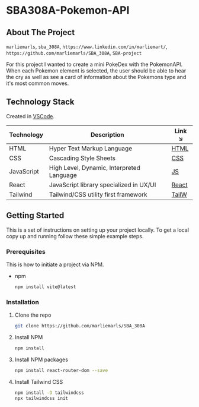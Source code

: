 # SBA308A-Pokemon-API

## About The Project
 `marliemarls`, `sba_308A`, `https://www.linkedin.com/in/marliemart/`, `https://github.com/marliemarls/SBA_308A`, `SBA-project`

For this project I wanted to create a mini PokeDex with the PokemonAPI. When each Pokemon element is selected, the user should be able to hear the cry as well as see a card of information about the Pokemons type and it's most common moves. 

## Technology Stack

Created in [VSCode].

| Technology | Description                               | Link ↘️ |
|------------|-------------------------------------------|--------|
| HTML       | Hyper Text Markup Language                | [HTML] |
| CSS        | Cascading Style Sheets                    | [CSS]  |
| JavaScript | High Level, Dynamic, Interpreted Language | [JS]   | 
| React      | JavaScript library specialized in UX/UI   | [React]|
| Tailwind   | Tailwind/CSS utility first framework      | [TailW]|

<!-- GETTING STARTED -->
## Getting Started

This is a set of instructions on setting up your project locally. To get a local copy up and running follow these simple example steps.

### Prerequisites

This is how to initiate a project via NPM.

* npm
  ```sh
  npm install vite@latest
  ```
### Installation

1. Clone the repo
   ```sh
   git clone https://github.com/marliemarls/SBA_308A
   ```
2. Install NPM 
   ```sh
   npm install 
   ```
3. Install NPM packages
   ```sh
   npm install react-router-dom --save
   ``` 
4. Install Tailwind CSS
   ```sh
   npm install -D tailwindcss
   npx tailwindcss init
   ```

<!-- MARKDOWN LINKS & IMAGES -->

[React]: https://react.dev/
[HTML]: https://html.com/
[JS]: https://www.javascript.com/
[CSS]: https://www.w3.org/Style/CSS/Overview.en.html
[VSCode]: https://code.visualstudio.com/
[TailW]: https://tailwindcss.com/